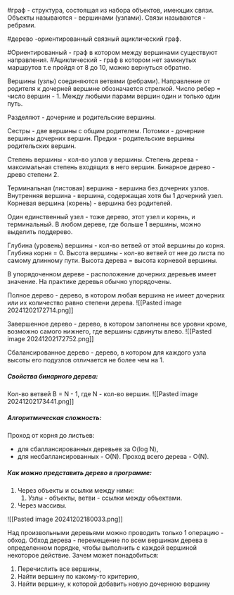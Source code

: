 
#граф - структура, состоящая из набора объектов, имеющих связи.
Объекты называются - вершинами (узлами).
Связи называются - ребрами.

#дерево -ориентированный связный ациклический граф.

#Ориентированный - граф в котором между вершинами существуют направления.
#Ациклический - граф в котором нет замкнутых маршрутов т.е пройдя от 8 до 10, можно вернуться обратно.

Вершины (узлы) соединяются ветвями (ребрами). Направление от родителя к дочерней вершине обозначается стрелкой.
Число ребер = число вершин - 1.
Между любыми парами вершин один и только один путь.

Разделяют - дочерние и родительские вершины.

Сестры - две вершины с общим родителем.
Потомки - дочерние вершины дочерних вершин.
Предки - родительские вершины родительских вершин.

Степень вершины - кол-во узлов у вершины.
Степень дерева - максимальная степень входящих в него вершин.
Бинарное дерево - древо степени 2.

Терминальная (листовая) вершина - вершина без дочерних узлов.
Внутренняя вершина - вершина, содержащая хотя бы 1 дочерний узел.
Корневая вершина (корень) - вершина без родителей.

Один единственный узел - тоже дерево, этот узел и корень, и терминальный.
В любом дереве, где больше 1 вершины, можно выделить поддерево.

Глубина (уровень) вершины - кол-во ветвей от этой вершины до корня. Глубина корня = 0.
Высота вершины - кол-во ветвей от нее до листа по самому длинному пути.
Высота дерева = высота корневой вершины.

В упорядоченном дереве - расположение дочерних деревьев имеет значение.
На практике деревья обычно упорядочены.

Полное дерево - дерево, в котором любая вершина не имеет дочерних или их количество равно степени дерева.
![[Pasted image 20241202172714.png]]

Завершенное дерево - дерево, в котором заполнены все уровни кроме, возможно самого нижнего, где вершины сдвинуты влево.
![[Pasted image 20241202172752.png]]

Сбалансированное дерево - дерево, в котором для каждого узла высоты его подузлов отличается не более чем на 1.

##### Свойства бинарного дерева:
Кол-во ветвей B = N - 1, где N - кол-во вершин.
![[Pasted image 20241202173441.png]]

##### Алгоритмическая сложность:
Проход от корня до листьев:
- для сбаллансированных деревьев за O(log N),
- для несбаллансированных - O(N).
Проход всего дерева - O(N).

##### Как можно представить дерево в программе:
1. Через объекты и ссылки между ними:
	1. Узлы - объекты, ветви - ссылки между объектами.
2. Через массивы.

![[Pasted image 20241202180033.png]]

Над произвольными деревьями можно проводить только 1 операцию - обход.
Обход дерева - перемещение по всем вершинам дерева в определенном порядке, чтобы выполнить с каждой вершиной некоторое действие.
Зачем может понадобиться:
1. Перечислить все вершины,
2. Найти вершину по какому-то критерию,
3. Найти вершину, к которой добавить новую дочернюю вершину
